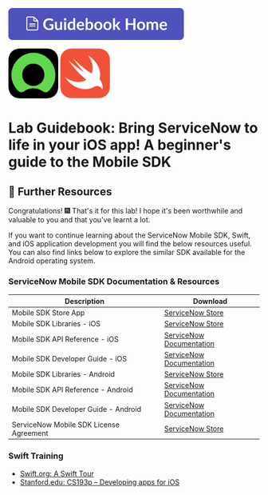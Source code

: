 [<img src="../images/GuidebookHome.svg">](00-getting-started.md)

<img src="../images/now.png" width="100">&nbsp;<img src="../images/Swift_logo_color.svg"  width="100">
# Lab Guidebook: Bring ServiceNow to life in your iOS app! A beginner's guide to the Mobile SDK
## 🔗 Further Resources

Congratulations! 🎆 That's it for this lab! I hope it's been worthwhile and valuable to you and that you've learnt a lot.

If you want to continue learning about the ServiceNow Mobile SDK, Swift, and iOS application development you will find the below resources useful. You can also find links below to explore the similar SDK available for the Android operating system.

### ServiceNow Mobile SDK Documentation & Resources

| Description | Download |
|---|---|
| Mobile SDK Store App | [ServiceNow Store](https://store.servicenow.com/store/app/ef8fabee1b646a50a85b16db234bcbf4)  |
| Mobile SDK Libraries - iOS | [ServiceNow Store](https://store.servicenow.com/store/app/8999e7221b246a50a85b16db234bcbc2) |
| Mobile SDK API Reference - iOS | [ServiceNow Documentation](https://docs.servicenow.com/bundle/yokohama-api-reference/page/app-store/dev_portal/API_reference/MobileSDKiOS/concept/MobileSDKiOSAPI.html) |
| Mobile SDK Developer Guide - iOS | [ServiceNow Documentation](https://www.servicenow.com/docs/bundle/yokohama-api-reference/page/integrate/guides/mobile_sdk/mobile_sdk-ios/concept/mobsdk-ios-overview.html) |
| Mobile SDK Libraries - Android | [ServiceNow Store](https://store.servicenow.com/store/app/a5d96f621b246a50a85b16db234bcbcb) |
| Mobile SDK API Reference - Android | [ServiceNow Documentation](https://docs.servicenow.com/bundle/yokohama-api-reference/page/app-store/dev_portal/API_reference/MobileSDKAndroid/concept/MobileSDKAndroidAPI.html) |
| Mobile SDK Developer Guide - Android | [ServiceNow Documentation](https://docs.servicenow.com/bundle/yokohama-api-reference/page/integrate/guides/mobile_sdk/mobile_sdk-android/concept/mobsdk-and-overview.html) |
| ServiceNow Mobile SDK License Agreement | [ServiceNow Store](https://store.servicenow.com/api/sn_store/v1/store/attachment/4defc9bc1b192ed47d31ed7a234bcbf1) |



### Swift Training

- [Swift.org: A Swift Tour](https://docs.swift.org/swift-book/GuidedTour/GuidedTour.html)
- [Stanford.edu: CS193p – Developing apps for iOS](https://cs193p.sites.stanford.edu/)
